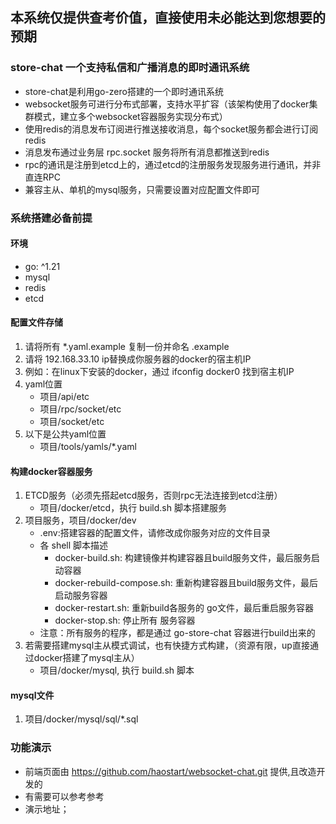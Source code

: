 ## 本系统仅提供查考价值，直接使用未必能达到您想要的预期
### store-chat 一个支持私信和广播消息的即时通讯系统
* store-chat是利用go-zero搭建的一个即时通讯系统
* websocket服务可进行分布式部署，支持水平扩容（该架构使用了docker集群模式，建立多个websocket容器服务实现分布式）
* 使用redis的消息发布订阅进行推送接收消息，每个socket服务都会进行订阅redis
* 消息发布通过业务层 rpc.socket 服务将所有消息都推送到redis
* rpc的通讯是注册到etcd上的，通过etcd的注册服务发现服务进行通讯，并非直连RPC
* 兼容主从、单机的mysql服务，只需要设置对应配置文件即可

### 系统搭建必备前提
#### 环境
* go: ^1.21
* mysql
* redis
* etcd
#### 配置文件存储
1. 请将所有 *.yaml.example 复制一份并命名 .example
2. 请将 192.168.33.10 ip替换成你服务器的docker的宿主机IP
3. 例如：在linux下安装的docker，通过 ifconfig docker0 找到宿主机IP
4. yaml位置
    * 项目/api/etc
    * 项目/rpc/socket/etc
    * 项目/socket/etc 
5. 以下是公共yaml位置
    * 项目/tools/yamls/*.yaml

#### 构建docker容器服务
1. ETCD服务（必须先搭起etcd服务，否则rpc无法连接到etcd注册） 
    * 项目/docker/etcd，执行 build.sh 脚本搭建服务
2. 项目服务，项目/docker/dev
    * .env:搭建容器的配置文件，请修改成你服务对应的文件目录
    * 各 shell 脚本描述
      * docker-build.sh: 构建镜像并构建容器且build服务文件，最后服务启动容器
      * docker-rebuild-compose.sh: 重新构建容器且build服务文件，最后启动服务容器
      * docker-restart.sh: 重新build各服务的 go文件，最后重启服务容器
      * docker-stop.sh: 停止所有 服务容器
    * 注意：所有服务的程序，都是通过 go-store-chat 容器进行build出来的
3. 若需要搭建mysql主从模式调试，也有快捷方式构建，（资源有限，up直接通过docker搭建了mysql主从）
   * 项目/docker/mysql, 执行 build.sh 脚本
#### mysql文件
1. 项目/docker/mysql/sql/*.sql


### 功能演示
* 前端页面由 https://github.com/haostart/websocket-chat.git 提供,且改造开发的
* 有需要可以参考参考
* 演示地址；